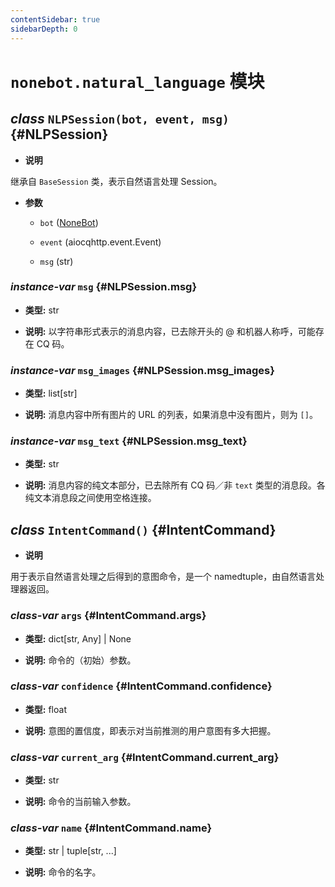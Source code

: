 ```yaml
---
contentSidebar: true
sidebarDepth: 0
---
```


# `nonebot.natural_language` 模块

## _class_ `NLPSession(bot, event, msg)` {#NLPSession}

- **说明**

继承自 `BaseSession` 类，表示自然语言处理 Session。

- **参数**

    - `bot` ([NoneBot](index.md#NoneBot))

    - `event` (aiocqhttp.event.Event)

    - `msg` (str)

### _instance-var_ `msg` {#NLPSession.msg}

- **类型:** str

- **说明:** 以字符串形式表示的消息内容，已去除开头的 @ 和机器人称呼，可能存在 CQ 码。

### _instance-var_ `msg_images` {#NLPSession.msg_images}

- **类型:** list[str]

- **说明:** 消息内容中所有图片的 URL 的列表，如果消息中没有图片，则为 `[]`。

### _instance-var_ `msg_text` {#NLPSession.msg_text}

- **类型:** str

- **说明:** 消息内容的纯文本部分，已去除所有 CQ 码／非 `text` 类型的消息段。各纯文本消息段之间使用空格连接。

## _class_ `IntentCommand()` <Badge text="1.2.0+"/> {#IntentCommand}

- **说明**

用于表示自然语言处理之后得到的意图命令，是一个 namedtuple，由自然语言处理器返回。

### _class-var_ `args` {#IntentCommand.args}

- **类型:** dict[str, Any] | None

- **说明:** 命令的（初始）参数。

### _class-var_ `confidence` {#IntentCommand.confidence}

- **类型:** float

- **说明:** 意图的置信度，即表示对当前推测的用户意图有多大把握。

### _class-var_ `current_arg` {#IntentCommand.current_arg}

- **类型:** str

- **说明:** 命令的当前输入参数。

### _class-var_ `name` {#IntentCommand.name}

- **类型:** str | tuple[str, ...]

- **说明:** 命令的名字。